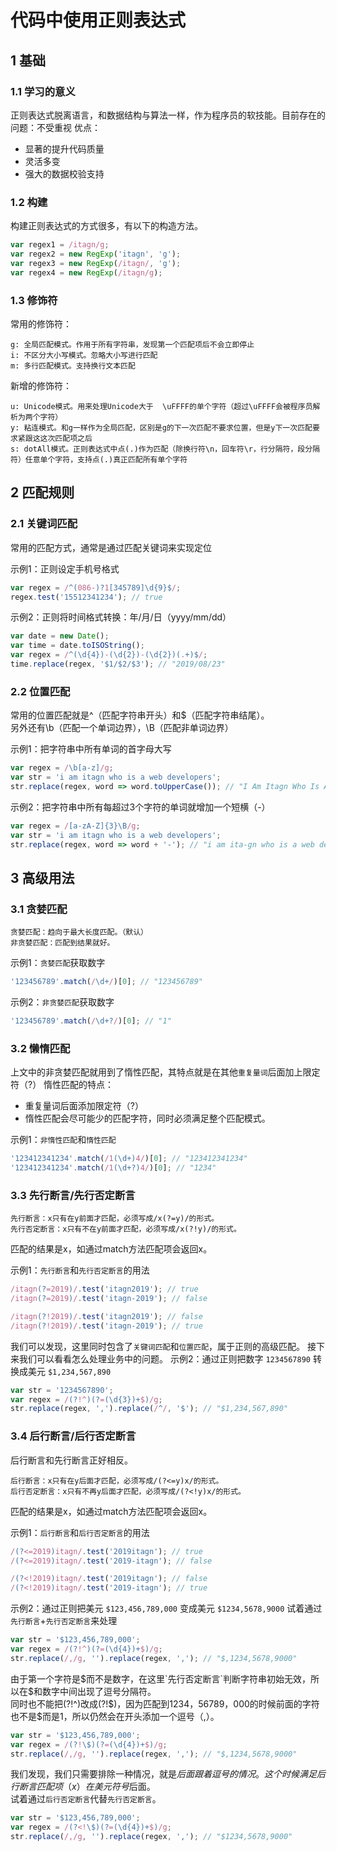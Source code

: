 ﻿# 代码中使用正则表达式

## 1 基础
### 1.1 学习的意义
正则表达式脱离语言，和数据结构与算法一样，作为程序员的软技能。目前存在的问题：不受重视
优点：

- 显著的提升代码质量
- 灵活多变
- 强大的数据校验支持

### 1.2	构建
构建正则表达式的方式很多，有以下的构造方法。

```javascript
var regex1 = /itagn/g;
var regex2 = new RegExp('itagn', 'g');
var regex3 = new RegExp(/itagn/, 'g');
var regex4 = new RegExp(/itagn/g);
```

### 1.3	修饰符
常用的修饰符：

    g: 全局匹配模式。作用于所有字符串，发现第一个匹配项后不会立即停止
    i: 不区分大小写模式。忽略大小写进行匹配
    m: 多行匹配模式。支持换行文本匹配

新增的修饰符：

    u: Unicode模式。用来处理Unicode大于	\uFFFF的单个字符（超过\uFFFF会被程序员解析为两个字符）
    y: 粘连模式。和g一样作为全局匹配，区别是g的下一次匹配不要求位置，但是y下一次匹配要求紧跟这这次匹配项之后
    s: dotAll模式。正则表达式中点(.)作为匹配（除换行符\n，回车符\r，行分隔符，段分隔符）任意单个字符，支持点(.)真正匹配所有单个字符

## 2 匹配规则
### 2.1 关键词匹配
常用的匹配方式，通常是通过匹配关键词来实现定位

示例1：正则设定手机号格式

```javascript
var regex = /^(086-)?1[345789]\d{9}$/;
regex.test('15512341234'); // true
```

示例2：正则将时间格式转换：年/月/日（yyyy/mm/dd）

```javascript
var date = new Date();
var time = date.toISOString();
var regex = /^(\d{4})-(\d{2})-(\d{2})(.+)$/;
time.replace(regex, '$1/$2/$3'); // "2019/08/23"
```

### 2.2 位置匹配
常用的位置匹配就是^（匹配字符串开头）和$（匹配字符串结尾）。    
另外还有\b（匹配一个单词边界），\B（匹配非单词边界）

示例1：把字符串中所有单词的首字母大写

```javascript
var regex = /\b[a-z]/g;
var str = 'i am itagn who is a web developers';
str.replace(regex, word => word.toUpperCase()); // "I Am Itagn Who Is A Web Developers"
```

示例2：把字符串中所有每超过3个字符的单词就增加一个短横（-）

```javascript
var regex = /[a-zA-Z]{3}\B/g;
var str = 'i am itagn who is a web developers';
str.replace(regex, word => word + '-'); // "i am ita-gn who is a web dev-elo-per-s"
```

## 3 高级用法
### 3.1 贪婪匹配

    贪婪匹配：趋向于最大长度匹配。（默认）
    非贪婪匹配：匹配到结果就好。

示例1：`贪婪匹配`获取数字

```javascript
'123456789'.match(/\d+/)[0]; // "123456789"
```

示例2：`非贪婪匹配`获取数字

```javascript
'123456789'.match(/\d+?/)[0]; // "1"
```

### 3.2 懒惰匹配
上文中的非贪婪匹配就用到了惰性匹配，其特点就是在其他`重复量词`后面加上限定符（?）
惰性匹配的特点：

- 重复量词后面添加限定符（?）
- 惰性匹配会尽可能少的匹配字符，同时必须满足整个匹配模式。

示例1：`非惰性匹配`和`惰性匹配`

```javascript
'123412341234'.match(/1(\d+)4/)[0]; // "123412341234"
'123412341234'.match(/1(\d+?)4/)[0]; // "1234"
```

### 3.3 先行断言/先行否定断言

    先行断言：x只有在y前面才匹配，必须写成/x(?=y)/的形式。
    先行否定断言：x只有不在y前面才匹配，必须写成/x(?!y)/的形式。

匹配的结果是x，如通过match方法匹配项会返回x。

示例1：`先行断言`和`先行否定断言`的用法

```javascript
/itagn(?=2019)/.test('itagn2019'); // true
/itagn(?=2019)/.test('itagn-2019'); // false

/itagn(?!2019)/.test('itagn2019'); // false
/itagn(?!2019)/.test('itagn-2019'); // true
```

我们可以发现，这里同时包含了`关键词匹配`和`位置匹配`，属于正则的高级匹配。
接下来我们可以看看怎么处理业务中的问题。
示例2：通过正则把数字 `1234567890` 转换成美元 `$1,234,567,890`

```javascript
var str = '1234567890';
var regex = /(?!^)(?=(\d{3})+$)/g;
str.replace(regex, ',').replace(/^/, '$'); // "$1,234,567,890"
```

### 3.4 后行断言/后行否定断言
后行断言和先行断言正好相反。

    后行断言：x只有在y后面才匹配，必须写成/(?<=y)x/的形式。
    后行否定断言：x只有不再y后面才匹配，必须写成/(?<!y)x/的形式。

匹配的结果是x，如通过match方法匹配项会返回x。

示例1：`后行断言`和`后行否定断言`的用法

```javascript
/(?<=2019)itagn/.test('2019itagn'); // true
/(?<=2019)itagn/.test('2019-itagn'); // false

/(?<!2019)itagn/.test('2019itagn'); // false
/(?<!2019)itagn/.test('2019-itagn'); // true
```

示例2：通过正则把美元 `$123,456,789,000` 变成美元 `$1234,5678,9000` 
试着通过`先行断言`+`先行否定断言`来处理

```javascript
var str = '$123,456,789,000';
var regex = /(?!^)(?=(\d{4})+$)/g;
str.replace(/,/g, '').replace(regex, ','); // "$,1234,5678,9000"
```

由于第一个字符是$而不是数字，在这里`先行否定断言`判断字符串初始无效，所以在$和数字中间出现了逗号分隔符。    
同时也不能把(?!^)改成(?!\$)，因为匹配到1234，56789，000的时候前面的字符也不是$而是1，所以仍然会在开头添加一个逗号（,）。

```javascript
var str = '$123,456,789,000';
var regex = /(?!\$)(?=(\d{4})+$)/g;
str.replace(/,/g, '').replace(regex, ','); // "$,1234,5678,9000"
```

我们发现，我们只需要排除一种情况，就是$后面跟着逗号的情况。    
这个时候满足后行断言匹配项（x）在美元符号$后面。    
试着通过`后行否定断言`代替`先行否定断言`。

```javascript
var str = '$123,456,789,000';
var regex = /(?<!\$)(?=(\d{4})+$)/g;
str.replace(/,/g, '').replace(regex, ','); // "$1234,5678,9000"
```
